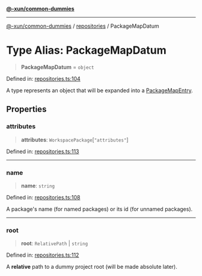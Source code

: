 [**@-xun/common-dummies**](../../README.md)

***

[@-xun/common-dummies](../../README.md) / [repositories](../README.md) / PackageMapDatum

# Type Alias: PackageMapDatum

> **PackageMapDatum** = `object`

Defined in: [repositories.ts:104](https://github.com/Xunnamius/test-utils/blob/cf24eecfb0e20d6810918ea70f1447a7048a814c/packages/common-dummies/src/repositories.ts#L104)

A type represents an object that will be expanded into a
[PackageMapEntry](PackageMapEntry.md).

## Properties

### attributes

> **attributes**: `WorkspacePackage`\[`"attributes"`\]

Defined in: [repositories.ts:113](https://github.com/Xunnamius/test-utils/blob/cf24eecfb0e20d6810918ea70f1447a7048a814c/packages/common-dummies/src/repositories.ts#L113)

***

### name

> **name**: `string`

Defined in: [repositories.ts:108](https://github.com/Xunnamius/test-utils/blob/cf24eecfb0e20d6810918ea70f1447a7048a814c/packages/common-dummies/src/repositories.ts#L108)

A package's name (for named packages) or its id (for unnamed packages).

***

### root

> **root**: `RelativePath` \| `string`

Defined in: [repositories.ts:112](https://github.com/Xunnamius/test-utils/blob/cf24eecfb0e20d6810918ea70f1447a7048a814c/packages/common-dummies/src/repositories.ts#L112)

A **relative** path to a dummy project root (will be made absolute later).
